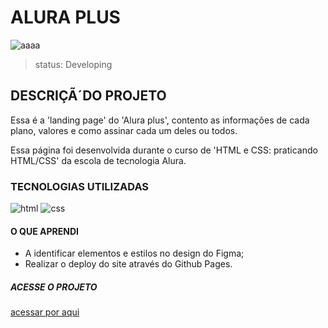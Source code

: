 <h1>ALURA PLUS</h1>

![aaaa](https://user-images.githubusercontent.com/113468784/189992696-686e476e-8cfe-47a9-8f41-4aae4db15d4d.png)

> status: Developing 

<h2>DESCRIÇÃ´DO PROJETO</h2>
<p>Essa é a 'landing page' do 'Alura plus', contento as informações de cada plano, valores e como assinar cada um deles ou todos.

Essa página foi desenvolvida durante o curso de 'HTML e CSS: praticando HTML/CSS' da escola de tecnologia Alura.</p>

<h3><strong>TECNOLOGIAS UTILIZADAS</strong></h3>

![html](https://user-images.githubusercontent.com/113468784/189993305-270b0310-c2c5-4da3-a180-f07a0d537cab.svg)
![css](https://user-images.githubusercontent.com/113468784/189993320-a1ae3296-0856-4389-adc0-3a3023fc9931.svg)

<h4>O QUE APRENDI</h4>
<UL> 
<LI>A identificar elementos e estilos no design do Figma;</LI>
<LI>Realizar o deploy do site através do Github Pages.</LI>
</UL>

<H5>ACESSE O PROJETO</H5>
<p><a href="https://tiago-camilo.github.io/alura-plus/" >acessar por aqui </a></p>


